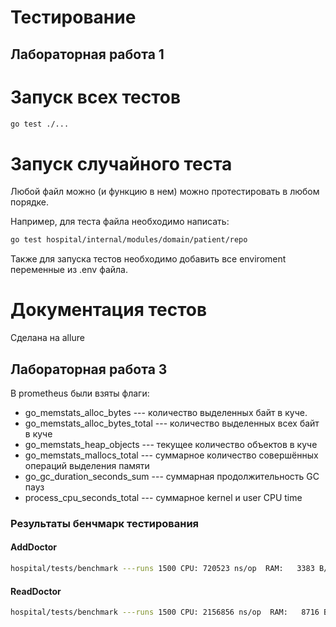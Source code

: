 # Тестирование

## Лабораторная работа 1

# Запуск всех тестов

```bash
go test ./...
```

# Запуск случайного теста

Любой файл можно (и функцию в нем) можно протестировать в любом порядке.

Например, для теста файла необходимо написать:

```bash
go test hospital/internal/modules/domain/patient/repo
```

Также для запуска тестов необходимо добавить все enviroment переменные из .env файла.

# Документация тестов

Сделана на allure


## Лабораторная работа 3

В prometheus были взяты флаги:

- go_memstats_alloc_bytes --- количество выделенных байт в куче.
- go_memstats_alloc_bytes_total --- количество выделенных всех байт в куче
- go_memstats_heap_objects --- текущее количество объектов в куче
- go_memstats_mallocs_total --- суммарное количество совершённых операций выделения памяти
- go_gc_duration_seconds_sum --- суммарная продолжительность GC пауз
- process_cpu_seconds_total --- суммарное kernel и user CPU time

### Результаты бенчмарк тестирования

#### AddDoctor
```bash
hospital/tests/benchmark ---runs 1500 CPU: 720523 ns/op	 RAM:   3383 B/op	90 allocs/op
```

#### ReadDoctor
```bash
hospital/tests/benchmark ---runs 1500 CPU: 2156856 ns/op  RAM:   8716 B/op	219 allocs/op
```
